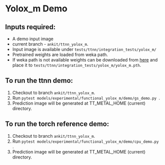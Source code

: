 # Yolox_m Demo

## Inputs required:


- A demo input image
- current branch  - `ankit/ttnn_yolox_m`.
- Input image is available under `tests/ttnn/integration_tests/yolox_m/`
- Pretrained weights are loaded from weka path.
- If weka path is not available weights can be downloaded from [here](https://github.com/Megvii-BaseDetection/YOLOX/releases/download/0.1.1rc0/yolox_m.pth)  and place it to `tests/ttnn/integration_tests/yolox_m/yolox_m.pth`.
## To run the ttnn demo:
1. Checkout to branch `ankit/ttnn_yolox_m`.
2. Run `pytest models/experimental/functional_yolox_m/demo/gs_demo.py `.
3. Prediction image will be generated at TT_METAL_HOME (current) directory.

## To run the torch reference demo:
1. Checkout to branch `ankit/ttnn_yolox_m`.
2. Run `pytest models/experimental/functional_yolox_m/demo/cpu_demo.py  `.
3. Prediction image will be generated at TT_METAL_HOME (current) directory.
